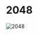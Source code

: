 # 2048

![2048](https://user-images.githubusercontent.com/22883222/168013192-22d35c23-cae1-4a99-b600-1b399f6d0240.png)
